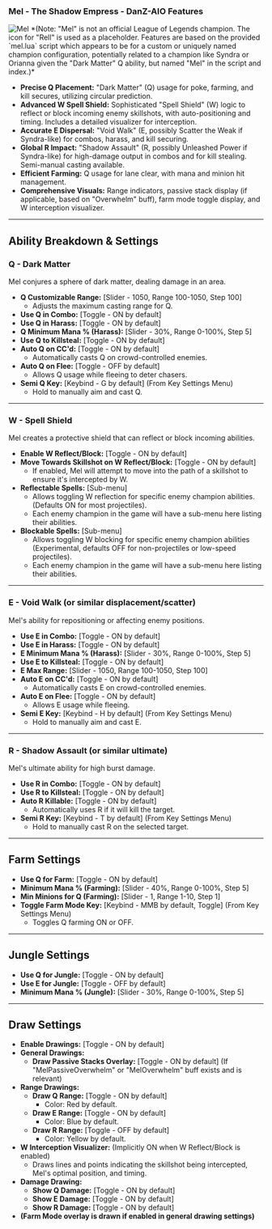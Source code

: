 ### Mel - The Shadow Empress - DanZ-AIO Features
<img src="https://raw.communitydragon.org/latest/game/assets/characters/rell/hud/rell_circle_0.png" alt="Mel" title="Mel" data-md-file="mel.md">
*(Note: "Mel" is not an official League of Legends champion. The icon for "Rell" is used as a placeholder. Features are based on the provided `mel.lua` script which appears to be for a custom or uniquely named champion configuration, potentially related to a champion like Syndra or Orianna given the "Dark Matter" Q ability, but named "Mel" in the script and index.)*

*   **Precise Q Placement:** "Dark Matter" (Q) usage for poke, farming, and kill secures, utilizing circular prediction.
*   **Advanced W Spell Shield:** Sophisticated "Spell Shield" (W) logic to reflect or block incoming enemy skillshots, with auto-positioning and timing. Includes a detailed visualizer for interception.
*   **Accurate E Dispersal:** "Void Walk" (E, possibly Scatter the Weak if Syndra-like) for combos, harass, and kill securing.
*   **Global R Impact:** "Shadow Assault" (R, possibly Unleashed Power if Syndra-like) for high-damage output in combos and for kill stealing. Semi-manual casting available.
*   **Efficient Farming:** Q usage for lane clear, with mana and minion hit management.
*   **Comprehensive Visuals:** Range indicators, passive stack display (if applicable, based on "Overwhelm" buff), farm mode toggle display, and W interception visualizer.

---
## Ability Breakdown & Settings
### Q - Dark Matter
Mel conjures a sphere of dark matter, dealing damage in an area.
*   **Q Customizable Range:** [Slider - 1050, Range 100-1050, Step 100]
    *   Adjusts the maximum casting range for Q.
*   **Use Q in Combo:** [Toggle - ON by default]
*   **Use Q in Harass:** [Toggle - ON by default]
*   **Q Minimum Mana % (Harass):** [Slider - 30%, Range 0-100%, Step 5]
*   **Use Q to Killsteal:** [Toggle - ON by default]
*   **Auto Q on CC'd:** [Toggle - ON by default]
    *   Automatically casts Q on crowd-controlled enemies.
*   **Auto Q on Flee:** [Toggle - OFF by default]
    *   Allows Q usage while fleeing to deter chasers.
*   **Semi Q Key:** [Keybind - G by default] (From Key Settings Menu)
    *   Hold to manually aim and cast Q.

---
### W - Spell Shield
Mel creates a protective shield that can reflect or block incoming abilities.
*   **Enable W Reflect/Block:** [Toggle - ON by default]
*   **Move Towards Skillshot on W Reflect/Block:** [Toggle - ON by default]
    *   If enabled, Mel will attempt to move into the path of a skillshot to ensure it's intercepted by W.
*   **Reflectable Spells:** [Sub-menu]
    *   Allows toggling W reflection for specific enemy champion abilities. (Defaults ON for most projectiles).
    *   Each enemy champion in the game will have a sub-menu here listing their abilities.
*   **Blockable Spells:** [Sub-menu]
    *   Allows toggling W blocking for specific enemy champion abilities (Experimental, defaults OFF for non-projectiles or low-speed projectiles).
    *   Each enemy champion in the game will have a sub-menu here listing their abilities.

---
### E - Void Walk (or similar displacement/scatter)
Mel's ability for repositioning or affecting enemy positions.
*   **Use E in Combo:** [Toggle - ON by default]
*   **Use E in Harass:** [Toggle - ON by default]
*   **E Minimum Mana % (Harass):** [Slider - 30%, Range 0-100%, Step 5]
*   **Use E to Killsteal:** [Toggle - ON by default]
*   **E Max Range:** [Slider - 1050, Range 100-1050, Step 100]
*   **Auto E on CC'd:** [Toggle - ON by default]
    *   Automatically casts E on crowd-controlled enemies.
*   **Auto E on Flee:** [Toggle - ON by default]
    *   Allows E usage while fleeing.
*   **Semi E Key:** [Keybind - H by default] (From Key Settings Menu)
    *   Hold to manually aim and cast E.

---
### R - Shadow Assault (or similar ultimate)
Mel's ultimate ability for high burst damage.
*   **Use R in Combo:** [Toggle - ON by default]
*   **Use R to Killsteal:** [Toggle - ON by default]
*   **Auto R Killable:** [Toggle - ON by default]
    *   Automatically uses R if it will kill the target.
*   **Semi R Key:** [Keybind - T by default] (From Key Settings Menu)
    *   Hold to manually cast R on the selected target.

---
## Farm Settings
*   **Use Q for Farm:** [Toggle - ON by default]
*   **Minimum Mana % (Farming):** [Slider - 40%, Range 0-100%, Step 5]
*   **Min Minions for Q (Farming):** [Slider - 1, Range 1-10, Step 1]
*   **Toggle Farm Mode Key:** [Keybind - MMB by default, Toggle] (From Key Settings Menu)
    *   Toggles Q farming ON or OFF.

---
## Jungle Settings
*   **Use Q for Jungle:** [Toggle - ON by default]
*   **Use E for Jungle:** [Toggle - OFF by default]
*   **Minimum Mana % (Jungle):** [Slider - 30%, Range 0-100%, Step 5]

---
## Draw Settings
*   **Enable Drawings:** [Toggle - ON by default]
*   **General Drawings:**
    *   **Draw Passive Stacks Overlay:** [Toggle - ON by default] (If "MelPassiveOverwhelm" or "MelOverwhelm" buff exists and is relevant)
*   **Range Drawings:**
    *   **Draw Q Range:** [Toggle - ON by default]
        *   Color: Red by default.
    *   **Draw E Range:** [Toggle - ON by default]
        *   Color: Blue by default.
    *   **Draw R Range:** [Toggle - OFF by default]
        *   Color: Yellow by default.
*   **W Interception Visualizer:** (Implicitly ON when W Reflect/Block is enabled)
    *   Draws lines and points indicating the skillshot being intercepted, Mel's optimal position, and timing.
*   **Damage Drawing:**
    *   **Show Q Damage:** [Toggle - ON by default]
    *   **Show E Damage:** [Toggle - ON by default]
    *   **Show R Damage:** [Toggle - ON by default]
*   **(Farm Mode overlay is drawn if enabled in general drawing settings)**